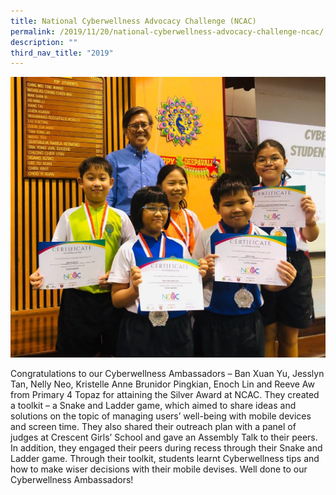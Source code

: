 ```yaml
---
title: National Cyberwellness Advocacy Challenge (NCAC)
permalink: /2019/11/20/national-cyberwellness-advocacy-challenge-ncac/
description: ""
third_nav_title: "2019"
---
```

<img src="/images/NCAC-P3-1024x911.jpeg">
<p>Congratulations to our Cyberwellness Ambassadors – Ban Xuan Yu, Jesslyn Tan, Nelly Neo, Kristelle Anne Brunidor Pingkian, Enoch Lin and Reeve Aw from Primary 4 Topaz for attaining the Silver Award at NCAC. They created a toolkit – a Snake and Ladder game, which aimed to share ideas and solutions on the topic of managing users’ well-being with mobile devices and screen time. They also shared their outreach plan with a panel of judges at Crescent Girls’ School and gave an Assembly Talk to their peers. In addition, they engaged their peers during recess through their Snake and Ladder game. Through their toolkit, students learnt Cyberwellness tips and how to make wiser decisions with their mobile devises. Well done to our Cyberwellness Ambassadors!</p>